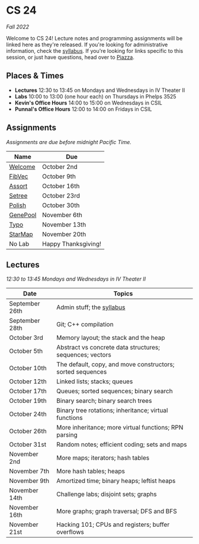 # CS 24
_Fall 2022_

Welcome to CS 24!  Lecture notes and programming assignments will be linked here
as they're released. If you're looking for administrative information, check the
[syllabus](Syllabus.md).  If you're looking for links specific to this session,
or just have questions, head over to [Piazza](https://piazza.com/ucsb/fall2022/cs24).


## Places & Times

- **Lectures**  12:30 to 13:45 on Mondays and Wednesdays in IV Theater II
- **Labs**  10:00 to 13:00 (one hour each) on Thursdays in Phelps 3525
- **Kevin's Office Hours**  14:00 to 15:00 on Wednesdays in CSIL
- **Punnal's Office Hours**  12:00 to 14:00 on Fridays in CSIL


## Assignments

_Assignments are due before midnight Pacific Time._

| Name                 | Due
|----------------------|---------------
| [Welcome](welcome)   | October   2nd
| [FibVec](fibvec)     | October   9th
| [Assort](assort)     | October  16th
| [Setree](setree)     | October  23rd
| [Polish](polish)     | October  30th
| [GenePool](genepool) | November  6th
| [Typo](typo)         | November 13th
| [StarMap](starmap)   | November 20th
|  No Lab              | Happy Thanksgiving!


## Lectures

_12:30 to 13:45 Mondays and Wednesdays in IV Theater II_

| Date           | Topics
|----------------|--------
| September 26th | Admin stuff; the [syllabus](Syllabus.md)
| September 28th | Git; C++ compilation
| October    3rd | Memory layout; the stack and the heap
| October    5th | Abstract vs concrete data structures; sequences; vectors
| October   10th | The default, copy, and move constructors; sorted sequences
| October   12th | Linked lists; stacks; queues
| October   17th | Queues; sorted sequences; binary search
| October   19th | Binary search; binary search trees
| October   24th | Binary tree rotations; inheritance; virtual functions
| October   26th | More inheritance; more virtual functions; RPN parsing
| October   31st | Random notes; efficient coding; sets and maps
| November   2nd | More maps; iterators; hash tables
| November   7th | More hash tables; heaps
| November   9th | Amortized time; binary heaps; leftist heaps
| November  14th | Challenge labs; disjoint sets; graphs
| November  16th | More graphs; graph traversal; DFS and BFS
| November  21st | Hacking 101; CPUs and registers; buffer overflows
